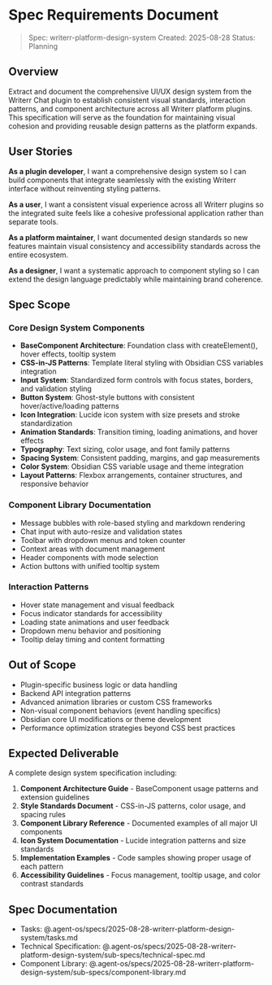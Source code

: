 # Spec Requirements Document

> Spec: writerr-platform-design-system
> Created: 2025-08-28
> Status: Planning

## Overview

Extract and document the comprehensive UI/UX design system from the Writerr Chat plugin to establish consistent visual standards, interaction patterns, and component architecture across all Writerr platform plugins. This specification will serve as the foundation for maintaining visual cohesion and providing reusable design patterns as the platform expands.

## User Stories

**As a plugin developer**, I want a comprehensive design system so I can build components that integrate seamlessly with the existing Writerr interface without reinventing styling patterns.

**As a user**, I want a consistent visual experience across all Writerr plugins so the integrated suite feels like a cohesive professional application rather than separate tools.

**As a platform maintainer**, I want documented design standards so new features maintain visual consistency and accessibility standards across the entire ecosystem.

**As a designer**, I want a systematic approach to component styling so I can extend the design language predictably while maintaining brand coherence.

## Spec Scope

### Core Design System Components
- **BaseComponent Architecture**: Foundation class with createElement(), hover effects, tooltip system
- **CSS-in-JS Patterns**: Template literal styling with Obsidian CSS variables integration
- **Input System**: Standardized form controls with focus states, borders, and validation styling
- **Button System**: Ghost-style buttons with consistent hover/active/loading patterns
- **Icon Integration**: Lucide icon system with size presets and stroke standardization
- **Animation Standards**: Transition timing, loading animations, and hover effects
- **Typography**: Text sizing, color usage, and font family patterns
- **Spacing System**: Consistent padding, margins, and gap measurements
- **Color System**: Obsidian CSS variable usage and theme integration
- **Layout Patterns**: Flexbox arrangements, container structures, and responsive behavior

### Component Library Documentation
- Message bubbles with role-based styling and markdown rendering
- Chat input with auto-resize and validation states
- Toolbar with dropdown menus and token counter
- Context areas with document management
- Header components with mode selection
- Action buttons with unified tooltip system

### Interaction Patterns
- Hover state management and visual feedback
- Focus indicator standards for accessibility
- Loading state animations and user feedback
- Dropdown menu behavior and positioning
- Tooltip delay timing and content formatting

## Out of Scope

- Plugin-specific business logic or data handling
- Backend API integration patterns
- Advanced animation libraries or custom CSS frameworks
- Non-visual component behaviors (event handling specifics)
- Obsidian core UI modifications or theme development
- Performance optimization strategies beyond CSS best practices

## Expected Deliverable

A complete design system specification including:

1. **Component Architecture Guide** - BaseComponent usage patterns and extension guidelines
2. **Style Standards Document** - CSS-in-JS patterns, color usage, and spacing rules
3. **Component Library Reference** - Documented examples of all major UI components
4. **Icon System Documentation** - Lucide integration patterns and size standards
5. **Implementation Examples** - Code samples showing proper usage of each pattern
6. **Accessibility Guidelines** - Focus management, tooltip usage, and color contrast standards

## Spec Documentation

- Tasks: @.agent-os/specs/2025-08-28-writerr-platform-design-system/tasks.md
- Technical Specification: @.agent-os/specs/2025-08-28-writerr-platform-design-system/sub-specs/technical-spec.md
- Component Library: @.agent-os/specs/2025-08-28-writerr-platform-design-system/sub-specs/component-library.md